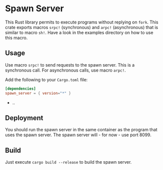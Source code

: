 # Spawn Server

This Rust library permits to execute programs without replying on `fork`. This crate exports macros `srpc!` (synchronous) and `arpc!` (asynchronous) that is similar to macro `sh!`. Have a look in the examples directory on how to use this macro.

## Usage

Use macro `srpc!` to send requests to the spawn server. This is a synchronous call. For asynchronous calls, use macro `arpc!`.

Add the following to your `Cargo.toml` file:

```toml
[dependencies]
spawn_server = { version="*" }

```

- ..

## Deployment

You should run the spawn server in the same container as the program that uses the spawn server. The spawn server will - for now - use port 8099.

## Build

Just execute `cargo build --release` to build the spawn server. 

